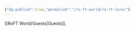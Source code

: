 ```yaml
---
{"dg-publish":true,"permalink":"/ro-ft-world/ro-ft-lore/"}
---
```




[[RoFT World/Guests\|Guests]].